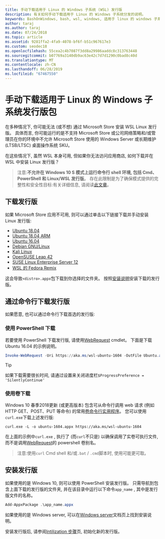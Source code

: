 ```yaml
---
title: 手动下载适用于 Linux 的 Windows 子系统 (WSL) 发行版
description: 有关如何手动下载适用于 Linux 的 Windows 子系统分发的说明。
keywords: BashOnWindows, bash, wsl, windows, 适用于 linux 的 windows 子系统, WSL, windows 子系统, 发行版, ubuntu, openSUSE, SLES, debian, kali
author: taraj
ms.author: taraj
ms.date: 07/24/2018
ms.topic: article
ms.assetid: 9281ffa2-4fa9-4078-bf6f-b51c967617e3
ms.custom: seodec18
ms.openlocfilehash: 55cea2c4b7087f3dd8a29986aaddc8c313763448
ms.sourcegitcommit: b07769a3140db9ac63e42c7d7d1290c0bad8c40d
ms.translationtype: MT
ms.contentlocale: zh-CN
ms.lasthandoff: 06/28/2019
ms.locfileid: "67467550"
---
```

# <a name="manually-download-windows-subsystem-for-linux-distro-packages"></a>手动下载适用于 Linux 的 Windows 子系统发行版包

在多种情况下, 你可能无法 (或不想) 通过 Microsoft Store 安装 WSL Linux 发行版。 具体而言, 你可能运行的是不支持 Microsoft Store 或公司网络策略和/或管理员在你的环境中不允许 Microsoft Store 使用的 Windows Server 或长期维护 (LTSB/LTSC) 桌面操作系统 SKU。

在这些情况下, 虽然 WSL 本身可用, 但如果你无法访问应用商店, 如何下载并在 WSL 中安装 Linux 发行版？

> 注意:**不允许在 Windows 10 S 模式上运行命令行 shell 环境, 包括 Cmd、PowerShell 和 Linux/WSL 发行版**。 存在此限制是为了确保模式提供的完整性和安全性目标:有关详细信息, 请阅读[此文章](https://blogs.msdn.microsoft.com/commandline/2017/05/18/will-linux-distros-run-on-windows-10-s/)。

## <a name="downloading-distros"></a>下载发行版

如果 Microsoft Store 应用不可用, 则可以通过单击以下链接下载并手动安装 Linux 发行版:
* [Ubuntu 18.04](https://aka.ms/wsl-ubuntu-1804)
* [Ubuntu 18.04 ARM](https://aka.ms/wsl-ubuntu-1804-arm)
* [Ubuntu 16.04](https://aka.ms/wsl-ubuntu-1604)
* [Debian GNU/Linux](https://aka.ms/wsl-debian-gnulinux)
* [Kali Linux](https://aka.ms/wsl-kali-linux)
* [OpenSUSE Leap 42](https://aka.ms/wsl-opensuse-42)
* [SUSE Linux Enterprise Server 12](https://aka.ms/wsl-sles-12)
* [WSL 的 Fedora Remix](https://github.com/WhitewaterFoundry/WSLFedoraRemix/releases/)

这会导致`<distro>.appx`包下载到你选择的文件夹。 按照[安装说明](#Installing-your-distro)安装下载的发行版。

## <a name="downloading-distros-via-the-command-line"></a>通过命令行下载发行版
如果愿意, 也可以通过命令行下载首选的发行版:

 ### <a name="download-using-powershell"></a>使用 PowerShell 下载
 若要使用 PowerShell 下载发行版, 请使用[WebRequest](https://msdn.microsoft.com/powershell/reference/5.1/microsoft.powershell.utility/invoke-webrequest) cmdlet。 下面是下载 Ubuntu 16.04 的示例说明。

```powershell
Invoke-WebRequest -Uri https://aka.ms/wsl-ubuntu-1604 -OutFile Ubuntu.appx -UseBasicParsing
```

> [!TIP]
> 如果下载需要很长时间, 请通过设置来关闭进度栏`$ProgressPreference = 'SilentlyContinue'`

### <a name="download-using-curl"></a>使用卷下载
Windows 10 春季2018更新 (或更高版本) 包含可从命令行调用 web 请求 (例如 HTTP GET、POST、PUT 等命令) 的常用[卷命令行实用程序](https://curl.haxx.se/)。 您可以使用`curl.exe`下载上述发行版:

```console
curl.exe -L -o ubuntu-1604.appx https://aka.ms/wsl-ubuntu-1604
```

在上面的示例中`curl.exe` , 执行了 (而`curl`不只是) 以确保调用了实卷可执行文件, 而不是调用[WebRequest](https://docs.microsoft.com/en-us/powershell/module/microsoft.powershell.utility/invoke-webrequest?view=powershell-6)的 powershell 卷别名。

> 注意:使用`curl` Cmd shell 和/或`.bat`  /  `.cmd`脚本时, 使用可能更可取。

## <a name="installing-your-distro"></a>安装发行版
如果使用的是 Windows 10, 则可以使用 PowerShell 安装发行版。 只需导航到包含上面下载的发行版的文件夹, 并在该目录中运行以下命令`app_name` , 其中是发行版文件的名称。  
```Powershell
Add-AppxPackage .\app_name.appx
```

如果使用的是 Windows server, 可以在[Windows server](install-on-server.md)文档页上找到安装说明。

安装发行版后, 请参阅[Intilization 步骤](initialize-distro.md)页, 初始化新的发行版。
